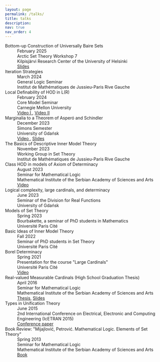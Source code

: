 ```yaml
---
layout: page
permalink: /talks/
title: talks
description:
nav: true
nav_order: 4
---
```

<dl>
<dt>Bottom-up Construction of Universally Baire Sets</dt>
<dd>February 2025<br>
    Arctic Set Theory Workshop 7<br>
    Kilpisjärvi Research Center of the University of Helsinki<br>
    <a href = 'https://drive.google.com/file/d/1TwSNa6SP8N56qJ0KjcW87YCzOxSF-_L6/view?usp=sharing'>Slides</a></dd>
    
<dt>Iteration Strategies</dt>
<dd>March 2024<br>
    General Logic Seminar<br>
    Institut de Mathématiques de Jussieu-Paris Rive Gauche</dd>
    
<dt>Local Definability of HOD in L(R)</dt>
<dd>February 2024<br>
    Core Model Seminar<br>
    Carnegie Mellon University<br>
    <a href = "https://www.youtube.com/watch?v=zqufA6jkA34&ab_channel=ObradKasum"> Video I </a>, <a href = "https://www.youtube.com/watch?v=SU6XMsxROeo&ab_channel=ObradKasum"> Video II</a></dd>
    
<dt>Marginalia to a Theorem of Asperó and Schindler</dt>
<dd>December 2023<br>
    Simons Semester<br>
    University of Gdańsk<br>
    <a href = "https://www.youtube.com/watch?v=-tdWSdJQy-E&ab_channel=Rafa%C5%82Filip%C3%B3w"> Video </a>, <a href = "https://drive.google.com/file/d/1o3ErYIG0zh0P9CqtX1Im6snmxLPZM4K1/view?usp=sharing"> Slides</a></dd>
    
<dt>The Basics of Descriptive Inner Model Theory</dt>
<dd>November 2023<br>
    Working Group in Set Theory<br>
    Institut de Mathématiques de Jussieu-Paris Rive Gauche</dd>
    
<dt>Class HOD in models of Axiom of Determinacy</dt>
<dd>August 2023<br>
    Seminar for Mathematical Logic<br>
    Mathematical Institute of the Serbian Academy of Sciences and Arts<br>
    <a href = "https://www.youtube.com/watch?v=j_EdyxYzfs8&ab_channel=ObradKasum">Video</a></dd>
    
<dt>Logical complexity, large cardinals, and determinacy</dt>
<dd>June 2023<br>
    Seminar of the Division for Real Functions<br>
    University of Gdańsk</dd>
    
<dt>Models of Set Theory</dt>
<dd>Spring 2023<br>
    Bourbakette, a seminar of PhD students in Mathematics<br>
    Université Paris Cité</dd>
    
<dt>Basic Ideas of Inner Model Theory</dt>
<dd>Fall 2022<br>
    Seminar of PhD students in Set Theory<br>
    Université Paris Cité</dd>
    
<dt>Borel Determinacy</dt>
<dd>Spring 2021<br>
    Presentation for the course "Large Cardinals"<br>
    Université Paris Cité<br>
    <a href = "https://www.youtube.com/watch?v=XU4mDIvpRFA&list=PLxVQcyqPIuSyFxnGNxx_wUCVTyos_wdZ7&index=27&ab_channel=BobanVelickovic"> Video</a></dd>
    
<dt>Real-valued Measurable Cardinals (High School Graduation Thesis)</dt>
<dd>April 2016<br>
    Seminar for Mathematical Logic<br>
    Mathematical Institute of the Serbian Academy of Sciences and Arts<br>
    <a href="https://drive.google.com/file/d/1uIM1v-IWGRDZTPX_bAUc3DqAhPMenIdh/view?usp=sharing"> Thesis</a>, <a href="https://drive.google.com/file/d/1CR-eQFEx366lXxOB1yp03mAaFMsD0Mwb/view?usp=sharing">Slides</a></dd>
    
<dt>Types in Unification Theory</dt>
<dd>June 2015<br>
    2nd International Conference on Electrical, Electronic and Computing Engineering (IcETRAN 2015)<br>
    <a href="https://drive.google.com/file/d/1MfKDvA4F9VklbhfS1earXUaPys76JkXB/view?usp=sharing"> Conference paper</a></dd>
    
<dt>Book Review: "Mijajlović, Petrović. Mathematical Logic. Elements of Set Theory"</dt>
<dd>Spring 2013<br>
    Seminar for Mathematical Logic<br>
    Mathematical Institute of the Serbian Academy of Sciences and Arts<br>
    <a href = "https://www.knjizara.zavod.co.rs/matematicka-logika-elemen-teo">Book</a></dd>
</dl>
